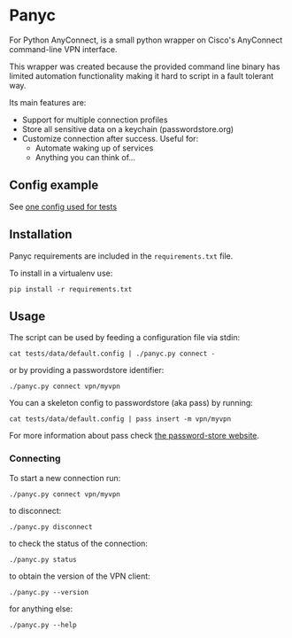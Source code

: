 # Panyc

For Python AnyConnect, is a small python wrapper on Cisco's AnyConnect
command-line VPN interface.

This wrapper was created because the provided command line binary has limited
automation functionality making it hard to script in a fault tolerant way.


Its main features are:

* Support for multiple connection profiles
* Store all sensitive data on a keychain (passwordstore.org)
* Customize connection after success. Useful for:
    * Automate waking up of services
    * Anything you can think of...


## Config example

See [one config used for tests](tests/data/postcmd.config)


## Installation

Panyc requirements are included in the `requirements.txt` file.

To install in a virtualenv use:

    pip install -r requirements.txt


## Usage

The script can be used by feeding a configuration file via stdin:

    cat tests/data/default.config | ./panyc.py connect -

or by providing a passwordstore identifier:

    ./panyc.py connect vpn/myvpn

You can a skeleton config to passwordstore (aka pass) by running:

    cat tests/data/default.config | pass insert -m vpn/myvpn

For more information about pass check [the password-store website](https://passwordstore.org).


### Connecting

To start a new connection run:

    ./panyc.py connect vpn/myvpn

to disconnect:

    ./panyc.py disconnect

to check the status of the connection:

    ./panyc.py status

to obtain the version of the VPN client:

    ./panyc.py --version

for anything else:

    ./panyc.py --help
